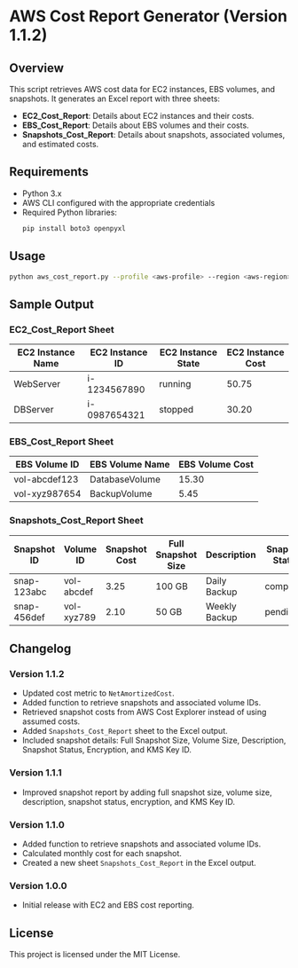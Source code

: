 # AWS Cost Report Generator (Version 1.1.2)

## Overview

This script retrieves AWS cost data for EC2 instances, EBS volumes, and snapshots. It generates an Excel report with three sheets:

- **EC2\_Cost\_Report**: Details about EC2 instances and their costs.
- **EBS\_Cost\_Report**: Details about EBS volumes and their costs.
- **Snapshots\_Cost\_Report**: Details about snapshots, associated volumes, and estimated costs.

## Requirements

- Python 3.x
- AWS CLI configured with the appropriate credentials
- Required Python libraries:
  ```sh
  pip install boto3 openpyxl
  ```

## Usage

```sh
python aws_cost_report.py --profile <aws-profile> --region <aws-region>
```

## Sample Output

### EC2\_Cost\_Report Sheet

| EC2 Instance Name | EC2 Instance ID | EC2 Instance State | EC2 Instance Cost |
| ----------------- | --------------- | ------------------ | ----------------- |
| WebServer         | i-1234567890    | running            | 50.75             |
| DBServer          | i-0987654321    | stopped            | 30.20             |

### EBS\_Cost\_Report Sheet

| EBS Volume ID | EBS Volume Name | EBS Volume Cost |
| ------------- | --------------- | --------------- |
| vol-abcdef123 | DatabaseVolume  | 15.30           |
| vol-xyz987654 | BackupVolume    | 5.45            |

### Snapshots\_Cost\_Report Sheet

| Snapshot ID | Volume ID  | Snapshot Cost | Full Snapshot Size | Description   | Snapshot Status | Encryption | KMS Key ID |
| ----------- | ---------- | ------------- | ------------------ | ------------- | --------------- | ---------- | ---------- |
| snap-123abc | vol-abcdef | 3.25          | 100 GB             | Daily Backup  | completed       | True       | kms-xyz987 |
| snap-456def | vol-xyz789 | 2.10          | 50 GB              | Weekly Backup | pending         | False      | N/A        |

## Changelog

### Version 1.1.2

- Updated cost metric to `NetAmortizedCost`.
- Added function to retrieve snapshots and associated volume IDs.
- Retrieved snapshot costs from AWS Cost Explorer instead of using assumed costs.
- Added `Snapshots_Cost_Report` sheet to the Excel output.
- Included snapshot details: Full Snapshot Size, Volume Size, Description, Snapshot Status, Encryption, and KMS Key ID.

### Version 1.1.1

- Improved snapshot report by adding full snapshot size, volume size, description, snapshot status, encryption, and KMS Key ID.

### Version 1.1.0

- Added function to retrieve snapshots and associated volume IDs.
- Calculated monthly cost for each snapshot.
- Created a new sheet `Snapshots_Cost_Report` in the Excel output.

### Version 1.0.0

- Initial release with EC2 and EBS cost reporting.

## License

This project is licensed under the MIT License.

